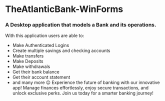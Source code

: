 # TheAtlanticBank-WinForms
### A Desktop application that models a Bank and its operations.
With this application users are able to:

* Make Authenticated Logins
* Create multiple savings and checking accounts
* Make transfers
* Make Deposits
* Make withdrawals
* Get their bank balance
* Get their account statement
* and many more 😉
Experience the future of banking with our innovative app! Manage finances effortlessly, enjoy secure transactions, and unlock exclusive perks. Join us today for a smarter banking journey!
